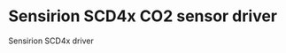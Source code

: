# Sensirion SCD4x CO2 sensor driver

Sensirion SCD4x driver

<!-- Describe `Scd4x` library here -->
